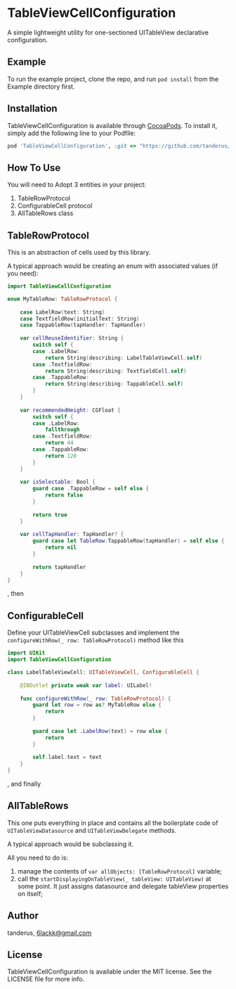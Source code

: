 # TableViewCellConfiguration

A simple lightweight utility for one-sectioned UITableView declarative configuration.

## Example

To run the example project, clone the repo, and run `pod install` from the Example directory first.

## Installation

TableViewCellConfiguration is available through [CocoaPods](https://cocoapods.org). To install
it, simply add the following line to your Podfile:

```ruby
pod 'TableViewCellConfiguration', :git => "https://github.com/tanderus/TableViewCellConfiguration"
```



## How To Use

You will need to Adopt 3 entities in your project:

1. TableRowProtocol
2. ConfigurableCell protocol
3. AllTableRows class



## TableRowProtocol

This is an abstraction of cells used by this library.

A typical approach would be creating an enum with associated values (if you need):

```swift
import TableViewCellConfiguration

enum MyTableRow: TableRowProtocol {
    
    case LabelRow(text: String)
    case TextfieldRow(initialText: String)
    case TappableRow(tapHandler: TapHandler)
    
    var cellReuseIdentifier: String {
        switch self {
        case .LabelRow:
            return String(describing: LabelTableViewCell.self)
        case .TextfieldRow:
            return String(describing: TextfieldCell.self)
        case .TappableRow:
            return String(describing: TappableCell.self)
        }
    }
    
    var recommendedHeight: CGFloat {
        switch self {
        case .LabelRow:
            fallthrough
        case .TextfieldRow:
            return 44
        case .TappableRow:
            return 120
        }
    }
    
    var isSelectable: Bool {
        guard case .TappableRow = self else {
            return false
        }
        
        return true
    }
    
    var cellTapHandler: TapHandler? {
        guard case let TableRow.TappableRow(tapHandler) = self else {
            return nil
        }
        
        return tapHandler
    }
}

```



, then

## ConfigurableCell 

Define your UITableViewCell subclasses and implement the `configureWithRow(_ row: TableRowProtocol)` method like this

```swift
import UIKit
import TableViewCellConfiguration

class LabelTableViewCell: UITableViewCell, ConfigurableCell {
    
    @IBOutlet private weak var label: UILabel!
    
    func configureWithRow(_ row: TableRowProtocol) {
        guard let row = row as? MyTableRow else {
            return
        }
        
        guard case let .LabelRow(text) = row else {
            return
        }
        
        self.label.text = text
    }
}
```

, and finally

## AllTableRows

This one puts everything in place and contains all the boilerplate code of `UITableViewDatasource` and `UITableViewDelegate` methods.

A typical approach would be subclassing it. 

All you need to do is:

1.  manage the contents of `var allObjects: [TableRowProtocol]`  variable;
2. call the `startDisplayingOnTableView(_ tableView: UITableView)` at some point. It just assigns datasource and delegate tableView properties on itself;

## Author

tanderus, 6lackk@gmail.com

## License

TableViewCellConfiguration is available under the MIT license. See the LICENSE file for more info.
